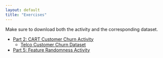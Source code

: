 ```yaml
---
layout: default
title: "Exercises"
---
```


Make sure to download both the activity and the corresponding dataset. 
- [Part 2: CART Customer Churn Activity](https://baekholab.github.io/CustomerChurnV1.html)
    - [Telco Customer Churn Dataset](https://www.kaggle.com/datasets/blastchar/telco-customer-churn)
- [Part 5: Feature Randomness Activity](https://baekholab.github.io/FeatureRandomness.ipynb)
